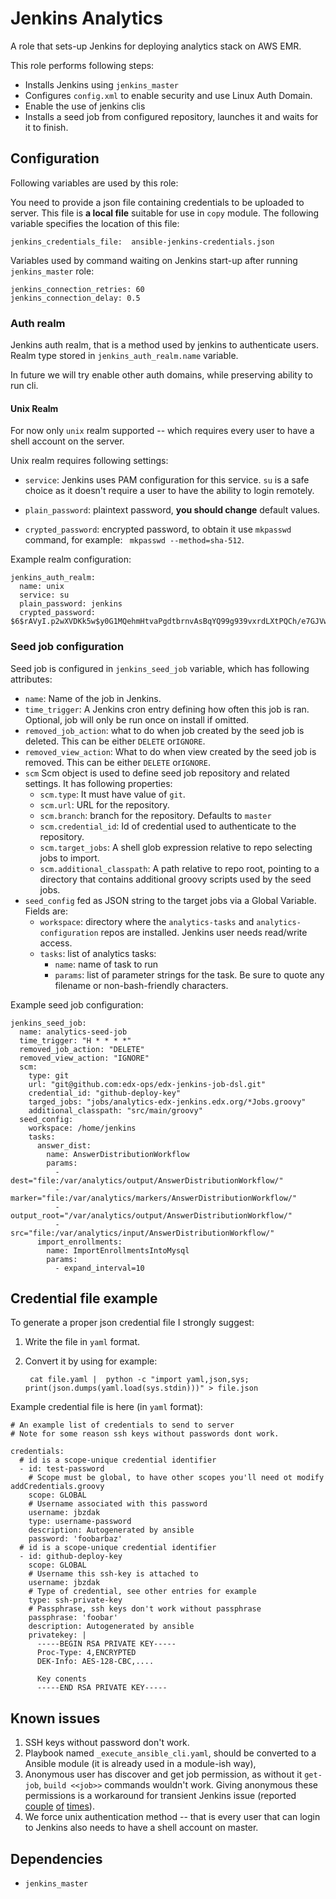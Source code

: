 Jenkins Analytics
=================

A role that sets-up Jenkins for deploying analytics stack on AWS EMR.

This role performs following steps:

* Installs Jenkins using `jenkins_master`
* Configures `config.xml` to enable security and use
  Linux Auth Domain.
* Enable the use of jenkins clis
* Installs a seed job from configured repository, launches it and waits
  for it to finish.

Configuration
-------------

Following variables are used by this role:

You need to provide a json file containing credentials to be uploaded to server.
This  file is **a local file** suitable for use in `copy` module.
The following variable specifies the location of this file:

    jenkins_credentials_file:  ansible-jenkins-credentials.json

Variables used by command waiting on Jenkins start-up after running
`jenkins_master` role:

    jenkins_connection_retries: 60
    jenkins_connection_delay: 0.5

### Auth realm

Jenkins auth realm, that is a method used by jenkins to authenticate users.
Realm type stored in `jenkins_auth_realm.name` variable.

In future we will try enable other auth domains, while
preserving ability to run cli.

#### Unix Realm

For now only `unix` realm supported -- which requires every user to have a
shell account on the server.

Unix realm requires following settings:

* `service`: Jenkins uses PAM configuration for this service. `su` is
a safe choice as it doesn't require a user to have the ability to login
remotely.
* `plain_password`:  plaintext password, **you should change** default values.

* `crypted_password`: encrypted password, to obtain it use `mkpasswd`
command, for example: ` mkpasswd --method=sha-512`.

Example realm configuration:

    jenkins_auth_realm:
      name: unix
      service: su
      plain_password: jenkins
      crypted_password: $6$rAVyI.p2wXVDKk5w$y0G1MQehmHtvaPgdtbrnvAsBqYQ99g939vxrdLXtPQCh/e7GJVwbnqIKZpve8EcMLTtq.7sZwTBYV9Tdjgf1k.


### Seed job configuration

Seed job is configured in `jenkins_seed_job` variable, which has following
attributes:

* `name`:  Name of the job in Jenkins.
* `time_trigger`: A Jenkins cron entry defining how often this job is ran.
  Optional, job will only be run once on install if omitted.
* `removed_job_action`: what to do when job created by the seed job is deleted.
  This can be either  `DELETE` or`IGNORE`.
* `removed_view_action`: What to do when view created by the seed job is removed.
  This can be either  `DELETE` or`IGNORE`.
* `scm` Scm object is used to define seed job repository and related settings.
  It has following properties:
  * `scm.type`: It must have value of `git`.
  * `scm.url`: URL for the repository.
  * `scm.branch`: branch for the repository.  Defaults to `master`
  * `scm.credential_id`: Id of credential used to authenticate to the repository.
  * `scm.target_jobs`: A shell glob expression relative to repo selecting
    jobs to import.
  * `scm.additional_classpath`: A path relative to repo root, pointing to a
     directory that contains additional groovy scripts used by the seed jobs.
* `seed_config` fed as JSON string to the target jobs via a Global Variable.  Fields are:
  * `workspace`: directory where the `analytics-tasks` and
    `analytics-configuration` repos are installed.  Jenkins user needs read/write access.
  * `tasks`: list of analytics tasks:
    * `name`: name of task to run
    * `params`: list of parameter strings for the task.  Be sure to quote any
      filename or non-bash-friendly characters.

Example seed job configuration:

    jenkins_seed_job:
      name: analytics-seed-job
      time_trigger: "H * * * *"
      removed_job_action: "DELETE"
      removed_view_action: "IGNORE"
      scm:
        type: git
        url: "git@github.com:edx-ops/edx-jenkins-job-dsl.git"
        credential_id: "github-deploy-key"
        targed_jobs: "jobs/analytics-edx-jenkins.edx.org/*Jobs.groovy"
        additional_classpath: "src/main/groovy"
      seed_config:
        workspace: /home/jenkins
        tasks:
          answer_dist: 
            name: AnswerDistributionWorkflow
            params: 
              - dest="file:/var/analytics/output/AnswerDistributionWorkflow/"
              - marker="file:/var/analytics/markers/AnswerDistributionWorkflow/"
              - output_root="/var/analytics/output/AnswerDistributionWorkflow/"
              - src="file:/var/analytics/input/AnswerDistributionWorkflow/"
          import_enrollments:
            name: ImportEnrollmentsIntoMysql
            params:
              - expand_interval=10

Credential file example
-----------------------

To generate a proper json credential file I strongly suggest:

1. Write the file in `yaml` format.
2. Convert it by using for example:

        cat file.yaml |  python -c "import yaml,json,sys; print(json.dumps(yaml.load(sys.stdin)))" > file.json

Example credential file is here (in `yaml` format):

    # An example list of credentials to send to server
    # Note for some reason ssh keys without passwords dont work.

    credentials:
      # id is a scope-unique credential identifier
      - id: test-password
        # Scope must be global, to have other scopes you'll need ot modify addCredentials.groovy
        scope: GLOBAL
        # Username associated with this password
        username: jbzdak
        type: username-password
        description: Autogenerated by ansible
        password: 'foobarbaz'
      # id is a scope-unique credential identifier
      - id: github-deploy-key
        scope: GLOBAL
        # Username this ssh-key is attached to
        username: jbzdak
        # Type of credential, see other entries for example
        type: ssh-private-key
        # Passphrase, ssh keys don't work without passphrase
        passphrase: 'foobar'
        description: Autogenerated by ansible
        privatekey: |
          -----BEGIN RSA PRIVATE KEY-----
          Proc-Type: 4,ENCRYPTED
          DEK-Info: AES-128-CBC,....

          Key conents
          -----END RSA PRIVATE KEY-----

Known issues
------------

1. SSH keys without password don't work.
2. Playbook named `_execute_ansible_cli.yaml`, should be converted to a
   Ansible module (it is already used in a module-ish way),
3. Anonymous user has discover and get job permission, as without it
  `get-job`, `build <<job>>` commands wouldn't work.
  Giving anonymous these permissions is a workaround for
  transient Jenkins issue (reported [couple][1] [of][2] [times][3]).
4. We force unix authentication method -- that is every user that can login
  to Jenkins also needs to have a shell account on master.


Dependencies
------------

- `jenkins_master`

[1]: https://issues.jenkins-ci.org/browse/JENKINS-12543
[2]: https://issues.jenkins-ci.org/browse/JENKINS-11024
[3]: https://issues.jenkins-ci.org/browse/JENKINS-22143
